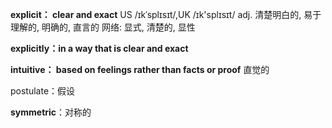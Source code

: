 **explicit： clear and exact** US /ɪkˈsplɪsɪt/,UK /ɪk'splɪsɪt/  adj. 清楚明白的, 易于理解的, 明确的, 直言的 网络:  显式, 清楚的, 显性

**explicitly：in a way that is clear and exact**

**intuitive： based on feelings rather than facts or proof** 直觉的

postulate：假设

**symmetric**：对称的